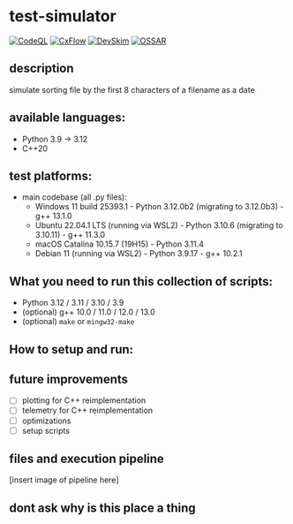 # test-simulator
[![CodeQL](https://github.com/Andrew1013-development/test-simulator/actions/workflows/codeql.yml/badge.svg)](https://github.com/Andrew1013-development/test-simulator/actions/workflows/codeql.yml) [![CxFlow](https://github.com/Andrew1013-development/test-simulator/actions/workflows/checkmarx.yml/badge.svg)](https://github.com/Andrew1013-development/test-simulator/actions/workflows/checkmarx.yml) [![DevSkim](https://github.com/Andrew1013-development/test-simulator/actions/workflows/devskim.yml/badge.svg)](https://github.com/Andrew1013-development/test-simulator/actions/workflows/devskim.yml) [![OSSAR](https://github.com/Andrew1013-development/test-simulator/actions/workflows/ossar.yml/badge.svg)](https://github.com/Andrew1013-development/test-simulator/actions/workflows/ossar.yml)

## description
simulate sorting file by the first 8 characters of a filename as a date

## available languages:
- Python 3.9 -> 3.12
- C++20

## test platforms:
- main codebase (all .py files):
  - Windows 11 build 25393.1 - Python 3.12.0b2 (migrating to 3.12.0b3) - g++ 13.1.0
  - Ubuntu 22.04.1 LTS (running via WSL2) - Python 3.10.6 (migrating to 3.10.11) - g++ 11.3.0
  - macOS Catalina 10.15.7 (19H15) - Python 3.11.4
  - Debian 11 (running via WSL2) - Python 3.9.17 - g++ 10.2.1

## What you need to run this collection of scripts:
- Python 3.12 / 3.11 / 3.10 / 3.9
- (optional) g++ 10.0 / 11.0 / 12.0 / 13.0
- (optional) `make` or `mingw32-make`

## How to setup and run:

## future improvements
- [ ] plotting for C++ reimplementation
- [ ] telemetry for C++ reimplementation
- [ ] optimizations
- [ ] setup scripts

## files and execution pipeline
[insert image of pipeline here]

## dont ask why is this place a thing
